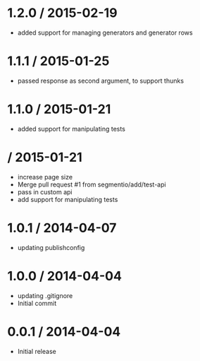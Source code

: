 
1.2.0 / 2015-02-19
==================

  * added support for managing generators and generator rows

1.1.1 / 2015-01-25
==================

  * passed response as second argument, to support thunks

1.1.0 / 2015-01-21
==================

  * added support for manipulating tests

 / 2015-01-21
==================

 * increase page size
 * Merge pull request #1 from segmentio/add/test-api
 * pass in custom api
 * add support for manipulating tests

1.0.1 / 2014-04-07
==================

 * updating publishconfig

1.0.0 / 2014-04-04
==================

 * updating .gitignore
 * Initial commit

0.0.1 / 2014-04-04
==================

  * Initial release
